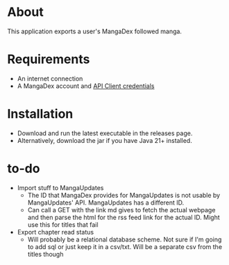 # About

This application exports a user's MangaDex followed manga.

# Requirements
* An internet connection
* A MangaDex account and [API Client credentials](https://api.mangadex.org/docs/02-authentication/personal-clients/)

# Installation
* Download and run the latest executable in the releases page.
* Alternatively, download the jar if you have Java 21+ installed.

# to-do
* Import stuff to MangaUpdates
  * The ID that MangaDex provides for MangaUpdates is not usable by MangaUpdates' API. MangaUpdates has a different ID.
  * Can call a GET with the link md gives to fetch the actual webpage and then parse the html for the rss feed link for the actual ID. Might use this for titles that fail
* Export chapter read status
  * Will probably be a relational database scheme. Not sure if I'm going to add sql or just keep it in a csv/txt. Will be a separate csv from the titles though 